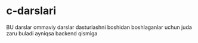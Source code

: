 # c-darslari
BU darslar ommaviy darslar dasturlashni boshidan boshlaganlar uchun juda zaru  buladi ayniqsa backend qismiga 
